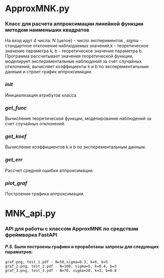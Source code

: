 # ApproxMNK.py
### Класс для расчета аппроксимации линейной функции методом наименьших квадратов

На вход идут 4 числа: N (целое) - число экспериментов , sigma - стандартное отклонение наблюдаемых значений,k - теоретическое значение параметра k, b - теоретическое значение параметра b. Программа рассчитывает значения теоретической функции, моделирует экспериментальные наблюдения за счет случайных отклонений, вычисляет коэффициенты k и b по эксперементальным данным и строит график аппроксимации.

### *__init__*
Инициализация атрибутов класса.

### *get_func*
Вычисление теоретической функции, моделирование наблюдений за счет случайных отклонений.

### *get_koef*
Вычисление коэффициентов k и b по эксперементальным данным.

### *get_err*
Рассчет средней ошибки аппроксимации.

### *plot_graf*
Построение графика аппроксимации.

# MNK_api.py
### API для работы с классом ApproxMNK по средствам фреймворка FastAPI

#### _P.S._ Были построены графики и проработаны запросы для следующих параматров:
	graf.png, test_1.pdf - N=50,sigma=0.3, k=6, b=5
	graf_2.png, test_2.pdf - N=100, sigma=5, k=0.4, b=3
	graf_3.png, test_3.pdf - N=70, sigma=20, k=3, b=0.8